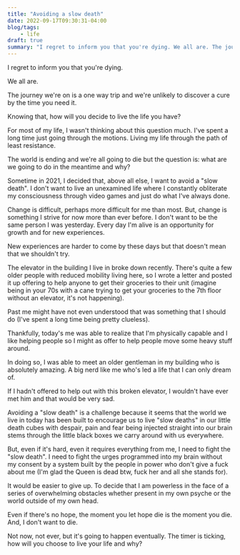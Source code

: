 ```yaml
---
title: "Avoiding a slow death"
date: 2022-09-17T09:30:31-04:00
blog/tags:
    - life
draft: true
summary: "I regret to inform you that you're dying. We all are. The journey we're on is a one way trip and we're unlikely to discover a cure by the time you need it. Knowing that, how will you decide to live the life you have?"
---
```

I regret to inform you that you're dying.

We all are.

The journey we're on is a one way trip and we're unlikely to discover a cure by the time you need it.

Knowing that, how will you decide to live the life you have?

For most of my life, I wasn't thinking about this question much. I've spent a long time just going through the motions. Living my life through the path of least resistance.

The world is ending and we're all going to die but the question is: what are we going to do in the meantime and why?

Sometime in 2021, I decided that, above all else, I want to avoid a "slow death". I don't want to live an unexamined life where I constantly obliterate my consciousness through video games and just do what I've always done.

Change is difficult, perhaps more difficult for me than most. But, change is something I strive for now more than ever before. I don't want to be the same person I was yesterday. Every day I'm alive is an opportunity for growth and for new experiences.

New experiences are harder to come by these days but that doesn't mean that we shouldn't try.

The elevator in the building I live in broke down recently. There's quite a few older people with reduced mobility living here, so I wrote a letter and posted it up offering to help anyone to get their groceries to their unit (imagine being in your 70s with a cane trying to get your groceries to the 7th floor without an elevator, it's not happening).

Past me might have not even understood that was something that I should do (I've spent a long time being pretty clueless).

Thankfully, today's me was able to realize that I'm physically capable and I like helping people so I might as offer to help people move some heavy stuff around.

In doing so, I was able to meet an older gentleman in my building who is absolutely amazing. A big nerd like me who's led a life that I can only dream of.

If I hadn't offered to help out with this broken elevator, I wouldn't have ever met him and that would be very sad.

Avoiding a "slow death" is a challenge because it seems that the world we live in today has been built to encourage us to live "slow deaths" in our little death cubes with despair, pain and fear being injected straight into our brain stems through the little black boxes we carry around with us everywhere.

But, even if it's hard, even it requires everything from me, I need to fight the "slow death". I need to fight the urges programmed into my brain without my consent by a system built by the people in power who don't give a fuck about me (I'm glad the Queen is dead btw, fuck her and all she stands for).

It would be easier to give up. To decide that I am powerless in the face of a series of overwhelming obstacles whether present in my own psyche or the world outside of my own head.

Even if there's no hope, the moment you let hope die is the moment you die. And, I don't want to die.

Not now, not ever, but it's going to happen eventually. The timer is ticking, how will you choose to live your life and why?




